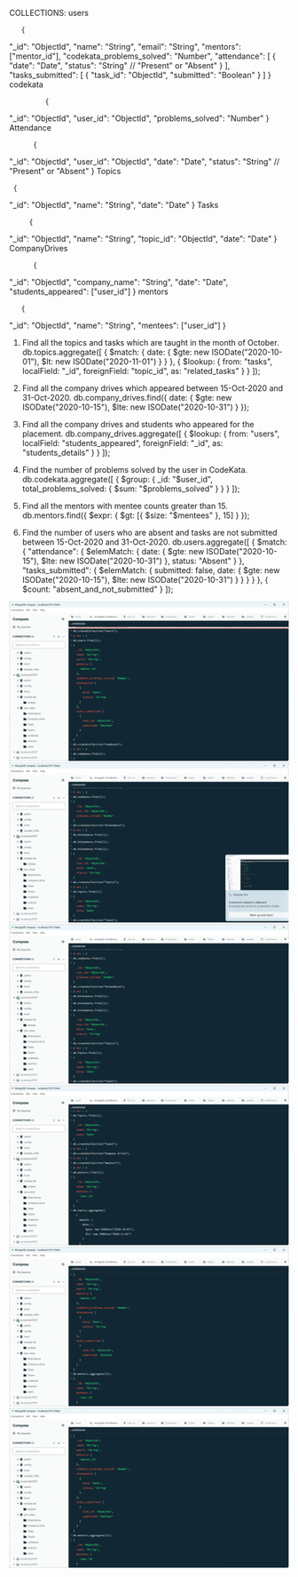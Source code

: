 COLLECTIONS:
users

       {
  "_id": "ObjectId",
  "name": "String",
  "email": "String",
  "mentors": ["mentor_id"],
  "codekata_problems_solved": "Number",
  "attendance": [
    {
      "date": "Date",
      "status": "String" // "Present" or "Absent"
    }
  ],
  "tasks_submitted": [
    {
      "task_id": "ObjectId",
      "submitted": "Boolean"
    }
  ]
}
codekata


             {
  "_id": "ObjectId",
  "user_id": "ObjectId",
  "problems_solved": "Number"
}
Attendance 


          {
  "_id": "ObjectId",
  "user_id": "ObjectId",
  "date": "Date",
  "status": "String" // "Present" or "Absent"
}
Topics


     {
  "_id": "ObjectId",
  "name": "String",
  "date": "Date"
}
Tasks

         {
  "_id": "ObjectId",
  "name": "String",
  "topic_id": "ObjectId",
  "date": "Date"
}
CompanyDrives


          {
  "_id": "ObjectId",
  "company_name": "String",
  "date": "Date",
  "students_appeared": ["user_id"]
}
mentors


       {
  "_id": "ObjectId",
  "name": "String",
  "mentees": ["user_id"]
}



 1. Find all the topics and tasks which are taught in the month of October.
 db.topics.aggregate([
  {
    $match: {
      date: {
        $gte: new ISODate("2020-10-01"),
        $lt: new ISODate("2020-11-01")
      }
    }
  },
  {
    $lookup: {
      from: "tasks",
      localField: "_id",
      foreignField: "topic_id",
      as: "related_tasks"
    }
  }
]);



2. Find all the company drives which appeared between 15-Oct-2020 and 31-Oct-2020.
db.company_drives.find({
  date: {
    $gte: new ISODate("2020-10-15"),
    $lte: new ISODate("2020-10-31")
  }
});



3. Find all the company drives and students who appeared for the placement.
db.company_drives.aggregate([
  {
    $lookup: {
      from: "users",
      localField: "students_appeared",
      foreignField: "_id",
      as: "students_details"
    }
  }
]);



4. Find the number of problems solved by the user in CodeKata.
db.codekata.aggregate([
  {
    $group: {
      _id: "$user_id",
      total_problems_solved: { $sum: "$problems_solved" }
    }
  }
]);



5. Find all the mentors with mentee counts greater than 15.
db.mentors.find({
  $expr: { $gt: [{ $size: "$mentees" }, 15] }
});



6. Find the number of users who are absent and tasks are not submitted between 15-Oct-2020 and 31-Oct-2020.
db.users.aggregate([
  {
    $match: {
      "attendance": {
        $elemMatch: {
          date: { $gte: new ISODate("2020-10-15"), $lte: new ISODate("2020-10-31") },
          status: "Absent"
        }
      },
      "tasks_submitted": {
        $elemMatch: {
          submitted: false,
          date: { $gte: new ISODate("2020-10-15"), $lte: new ISODate("2020-10-31") }
        }
      }
    }
  },
  {
    $count: "absent_and_not_submitted"
  }
]);


![alt text](<Screenshot 2024-11-18 170052.png>)
![alt text](<Screenshot 2024-11-18 170106.png>)
![alt text](<Screenshot 2024-11-18 170118.png>)
![alt text](<Screenshot 2024-11-18 170139.png>)
![alt text](<Screenshot 2024-11-18 170205.png>)
![alt text](<Screenshot 2024-11-18 170205-1.png>)